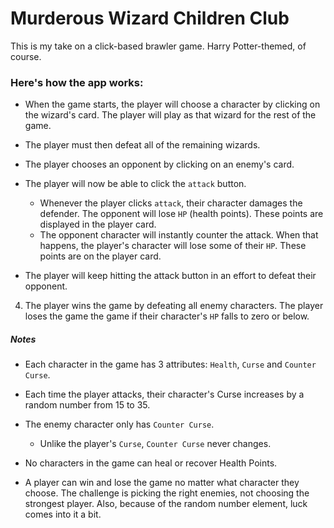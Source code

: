 # Murderous Wizard Children Club

This is my take on a click-based brawler game. Harry Potter-themed, of course.

### Here's how the app works:

- When the game starts, the player will choose a character by clicking on the wizard's card. The player will play as that wizard for the rest of the game.

- The player must then defeat all of the remaining wizards.

- The player chooses an opponent by clicking on an enemy's card.

- The player will now be able to click the `attack` button.

  - Whenever the player clicks `attack`, their character damages the defender. The opponent will lose `HP` (health points). These points are displayed in the player card.
  - The opponent character will instantly counter the attack. When that happens, the player's character will lose some of their `HP`. These points are on the player card.

- The player will keep hitting the attack button in an effort to defeat their opponent.

4. The player wins the game by defeating all enemy characters. The player loses the game the game if their character's `HP` falls to zero or below.

##### Notes

- Each character in the game has 3 attributes: `Health`, `Curse` and `Counter Curse`.

- Each time the player attacks, their character's Curse increases by a random number from 15 to 35.
- The enemy character only has `Counter Curse`.

  - Unlike the player's `Curse`, `Counter Curse` never changes.

- No characters in the game can heal or recover Health Points.

- A player can win and lose the game no matter what character they choose. The challenge is picking the right enemies, not choosing the strongest player. Also, because of the random number element, luck comes into it a bit.
